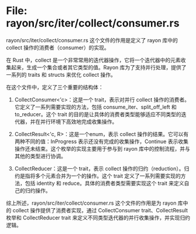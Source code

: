 # File: rayon/src/iter/collect/consumer.rs

rayon/src/iter/collect/consumer.rs 这个文件的作用是定义了 rayon 库中的 collect 操作的消费者（consumer）的实现。

在 Rust 中，collect 是一个非常常用的迭代器操作，它将一个迭代器中的元素收集起来，生成一个集合或者其它类型的值。Rayon 库为了支持并行处理，提供了一系列的 traits 和 structs 来优化 collect 操作。

在这个文件中，定义了三个重要的结构体：

1. CollectConsumer<'c>：这是一个 trait，表示对并行 collect 操作的消费者。它定义了一系列需要实现的方法，包括 consume_iter、split_off_left 和 to_reducer。这个 trait 的目的是让具体的消费者类型能够适应不同类型的迭代器，并在并行环境下高效地完成收集操作。
   
2. CollectResult<'c, R>：这是一个enum，表示 collect 操作的结果。它可以有两种不同的值：InProgress 表示还没有完成的收集操作，Continue 表示收集操作还未结束。这个枚举的实现主要用于参与到 rayon 库中的控制流程，并与其他的类型进行协调。

3. CollectReducer：这是一个 trait，表示 collect 操作的归约（reduction）。归约是指将多个元素合并为一个的操作。这个 trait 定义了一系列需要实现的方法，包括 identity 和 reduce。具体的消费者类型需要实现这个 trait 来定义自己的归约操作。

综上所述，rayon/src/iter/collect/consumer.rs 这个文件的作用是为 rayon 库中的 collect 操作提供了消费者实现，通过 CollectConsumer trait、CollectResult 枚举和 CollectReducer trait 来定义不同类型迭代器的并行收集操作，并实现归约逻辑。


